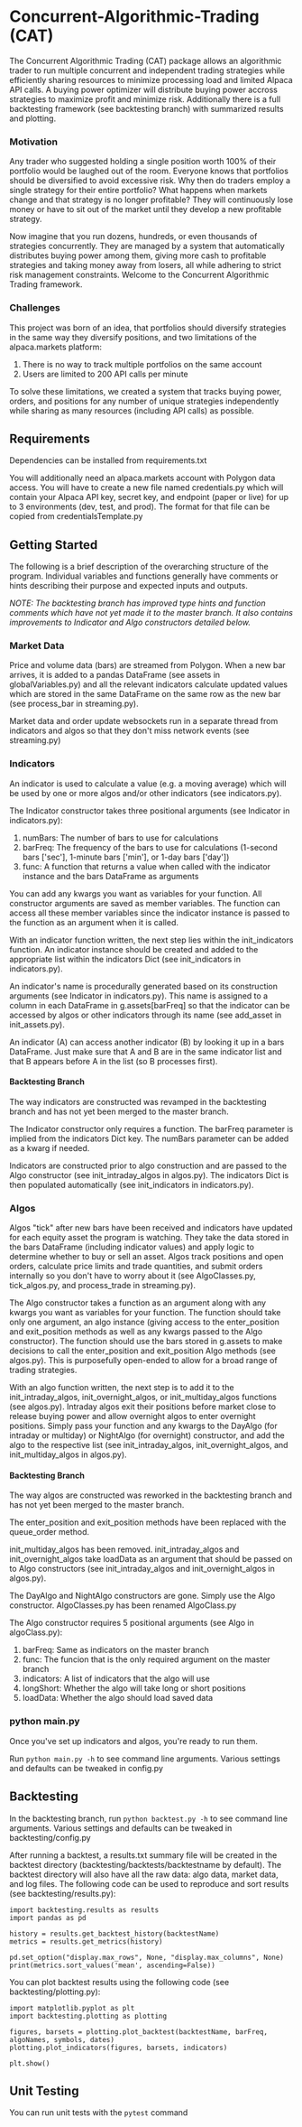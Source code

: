 # Concurrent-Algorithmic-Trading (CAT)
The Concurrent Algorithmic Trading (CAT) package allows an algorithmic trader to run multiple concurrent and independent trading strategies while efficiently sharing resources to minimize processing load and limited Alpaca API calls. A buying power optimizer will distribute buying power accross strategies to maximize profit and minimize risk. Additionally there is a full backtesting framework (see backtesting branch) with summarized results and plotting.

### Motivation
Any trader who suggested holding a single position worth 100% of their portfolio would be laughed out of the room. Everyone knows that portfolios should be diversified to avoid excessive risk. Why then do traders employ a single strategy for their entire portfolio? What happens when markets change and that strategy is no longer profitable? They will continuously lose money or have to sit out of the market until they develop a new profitable strategy.

Now imagine that you run dozens, hundreds, or even thousands of strategies concurrently. They are managed by a system that automatically distributes buying power among them, giving more cash to profitable strategies and taking money away from losers, all while adhering to strict risk management constraints. Welcome to the Concurrent Algorithmic Trading framework.

### Challenges
This project was born of an idea, that portfolios should diversify strategies in the same way they diversify positions, and two limitations of the alpaca.markets platform:
1. There is no way to track multiple portfolios on the same account
2. Users are limited to 200 API calls per minute

To solve these limitations, we created a system that tracks buying power, orders, and positions for any number of unique strategies independently while sharing as many resources (including API calls) as possible.

## Requirements
Dependencies can be installed from requirements.txt

You will additionally need an alpaca.markets account with Polygon data access. You will have to create a new file named credentials.py which will contain your Alpaca API key, secret key, and endpoint (paper or live) for up to 3 environments (dev, test, and prod). The format for that file can be copied from credentialsTemplate.py

## Getting Started
The following is a brief description of the overarching structure of the program. Individual variables and functions generally have comments or hints describing their purpose and expected inputs and outputs.

_NOTE: The backtesting branch has improved type hints and function comments which have not yet made it to the master branch. It also contains improvements to Indicator and Algo constructors detailed below._

### Market Data
Price and volume data (bars) are streamed from Polygon. When a new bar arrives, it is added to a pandas DataFrame (see assets in globalVariables.py) and all the relevant indicators calculate updated values which are stored in the same DataFrame on the same row as the new bar (see process_bar in streaming.py).

Market data and order update websockets run in a separate thread from indicators and algos so that they don't miss network events (see streaming.py)

### Indicators
An indicator is used to calculate a value (e.g. a moving average) which will be used by one or more algos and/or other indicators (see indicators.py).

The Indicator constructor takes three positional arguments (see Indicator in indicators.py):
1. numBars: The number of bars to use for calculations
2. barFreq: The frequency of the bars to use for calculations (1-second bars ['sec'], 1-minute bars ['min'], or 1-day bars ['day'])
3. func: A function that returns a value when called with the indicator instance and the bars DataFrame as arguments

You can add any kwargs you want as variables for your function. All constructor arguments are saved as member variables. The function can access all these member variables since the indicator instance is passed to the function as an argument when it is called.

With an indicator function written, the next step lies within the init_indicators function. An indicator instance should be created and added to the appropriate list within the indicators Dict (see init_indicators in indicators.py).

An indicator's name is procedurally generated based on its construction arguments (see Indicator in indicators.py). This name is assigned to a column in each DataFrame in g.assets[barFreq] so that the indicator can be accessed by algos or other indicators through its name (see add_asset in init_assets.py).

An indicator (A) can access another indicator (B) by looking it up in a bars DataFrame. Just make sure that A and B are in the same indicator list and that B appears before A in the list (so B processes first).

#### Backtesting Branch
The way indicators are constructed was revamped in the backtesting branch and has not yet been merged to the master branch.

The Indicator constructor only requires a function. The barFreq parameter is implied from the indicators Dict key. The numBars parameter can be added as a kwarg if needed.

Indicators are constructed prior to algo construction and are passed to the Algo constructor (see init_intraday_algos in algos.py). The indicators Dict is then populated automatically (see init_indicators in indicators.py).

### Algos
Algos "tick" after new bars have been received and indicators have updated for each equity asset the program is watching. They take the data stored in the bars DataFrame (including indicator values) and apply logic to determine whether to buy or sell an asset. Algos track positions and open orders, calculate price limits and trade quantities, and submit orders internally so you don't have to worry about it (see AlgoClasses.py, tick_algos.py, and process_trade in streaming.py).

The Algo constructor takes a function as an argument along with any kwargs you want as variables for your function. The function should take only one argument, an algo instance (giving access to the enter_position and exit_position methods as well as any kwargs passed to the Algo constructor). The function should use the bars stored in g.assets to make decisions to call the enter_position and exit_position Algo methods (see algos.py). This is purposefully open-ended to allow for a broad range of trading strategies.

With an algo function written, the next step is to add it to the init_intraday_algos, init_overnight_algos, or init_multiday_algos functions (see algos.py). Intraday algos exit their positions before market close to release buying power and allow overnight algos to enter overnight positions. Simply pass your function and any kwargs to the DayAlgo (for intraday or multiday) or NightAlgo (for overnight) constructor, and add the algo to the respective list (see init_intraday_algos, init_overnight_algos, and init_multiday_algos in algos.py).

#### Backtesting Branch
The way algos are constructed was reworked in the backtesting branch and has not yet been merged to the master branch.

The enter_position and exit_position methods have been replaced with the queue_order method.

init_multiday_algos has been removed. init_intraday_algos and init_overnight_algos take loadData as an argument that should be passed on to Algo constructors (see init_intraday_algos and init_overnight_algos in algos.py).

The DayAlgo and NightAlgo constructors are gone. Simply use the Algo constructor. AlgoClasses.py has been renamed AlgoClass.py

The Algo constructor requires 5 positional arguments (see Algo in algoClass.py):
1. barFreq: Same as indicators on the master branch
2. func: The funcion that is the only required argument on the master branch
3. indicators: A list of indicators that the algo will use
4. longShort: Whether the algo will take long or short positions
5. loadData: Whether the algo should load saved data

### python main.py
Once you've set up indicators and algos, you're ready to run them.

Run `python main.py -h` to see command line arguments. Various settings and defaults can be tweaked in config.py

## Backtesting
In the backtesting branch, run `python backtest.py -h` to see command line arguments. Various settings and defaults can be tweaked in backtesting/config.py

After running a backtest, a results.txt summary file will be created in the backtest directory (backtesting/backtests/backtestname by default). The backtest directory will also have all the raw data: algo data, market data, and log files. The following code can be used to reproduce and sort results (see backtesting/results.py):
```
import backtesting.results as results
import pandas as pd

history = results.get_backtest_history(backtestName)
metrics = results.get_metrics(history)

pd.set_option("display.max_rows", None, "display.max_columns", None)
print(metrics.sort_values('mean', ascending=False))
```

You can plot backtest results using the following code (see backtesting/plotting.py):
```
import matplotlib.pyplot as plt
import backtesting.plotting as plotting

figures, barsets = plotting.plot_backtest(backtestName, barFreq, algoNames, symbols, dates)
plotting.plot_indicators(figures, barsets, indicators)

plt.show()
```

## Unit Testing
You can run unit tests with the `pytest` command
